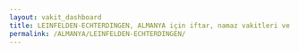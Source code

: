 ```yaml
---
layout: vakit_dashboard
title: LEINFELDEN-ECHTERDINGEN, ALMANYA için iftar, namaz vakitleri ve hava durumu - ilçe/eyalet seç
permalink: /ALMANYA/LEINFELDEN-ECHTERDINGEN/
---
```


<script type="text/javascript">
  var GLOBAL_COUNTRY = 'ALMANYA';
  var GLOBAL_CITY = 'LEINFELDEN-ECHTERDINGEN';
  var GLOBAL_STATE = '';
  var lat = 72;
  var lon = 21;
</script>
